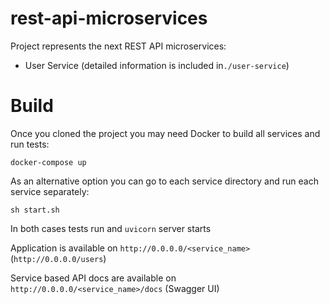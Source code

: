 # rest-api-microservices

Project represents the next REST API microservices:
- User Service (detailed information is included in`./user-service`)

# Build

Once you cloned the project you may need Docker to build all services and run tests:

`docker-compose up`

As an alternative option you can go to each service directory and run each service separately:

`sh start.sh`

In both cases tests run and `uvicorn` server starts

Application is available on `http://0.0.0.0/<service_name>` (`http://0.0.0.0/users`)

Service based API docs are available on `http://0.0.0.0/<service_name>/docs` (Swagger UI)
